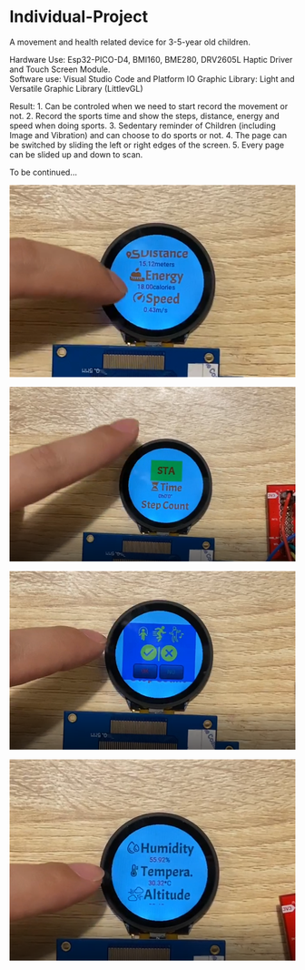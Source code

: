 # Individual-Project
A movement and health related device for 3-5-year old children.

Hardware Use:    Esp32-PICO-D4, BMI160, BME280, DRV2605L Haptic Driver and Touch Screen Module.  
Software use:    Visual Studio Code and Platform IO
Graphic Library: Light and Versatile Graphic Library (LittlevGL) 

Result: 1. Can be controled when we need to start record the movement or not. 
        2. Record the sports time and show the steps, distance, energy and speed when doing sports.
        3. Sedentary reminder of Children (including Image and Vibration) and can choose to do sports or not.
        4. The page can be switched by sliding the left or right edges of the screen.
        5. Every page can be slided up and down to scan.

To be continued...
        
![Image](https://github.com/koakuma666/Individual-Project/blob/master/Images/project_1.png)

![Image](https://github.com/koakuma666/Individual-Project/blob/master/Images/project_2.png)

![Image](https://github.com/koakuma666/Individual-Project/blob/master/Images/project_3.png)

![Image](https://github.com/koakuma666/Individual-Project/blob/master/Images/project_4.png)



